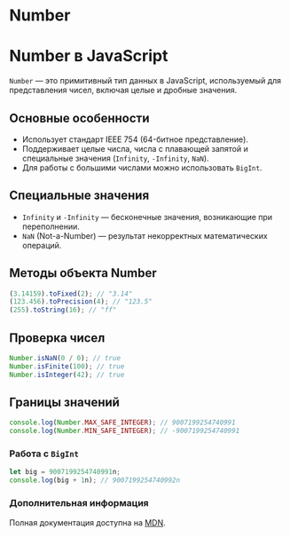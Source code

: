 # Number
# Number в JavaScript

`Number` — это примитивный тип данных в JavaScript, используемый для представления чисел, включая целые и дробные значения.

## Основные особенности
- Использует стандарт IEEE 754 (64-битное представление).
- Поддерживает целые числа, числа с плавающей запятой и специальные значения (`Infinity`, `-Infinity`, `NaN`).
- Для работы с большими числами можно использовать `BigInt`.

## Специальные значения
- `Infinity` и `-Infinity` — бесконечные значения, возникающие при переполнении.
- `NaN` (Not-a-Number) — результат некорректных математических операций.

## Методы объекта Number
```js
(3.14159).toFixed(2); // "3.14"
(123.456).toPrecision(4); // "123.5"
(255).toString(16); // "ff"
```

## Проверка чисел
```js
Number.isNaN(0 / 0); // true
Number.isFinite(100); // true
Number.isInteger(42); // true
```

## Границы значений
```js
console.log(Number.MAX_SAFE_INTEGER); // 9007199254740991
console.log(Number.MIN_SAFE_INTEGER); // -9007199254740991
```

### Работа с `BigInt`
```js
let big = 9007199254740991n;
console.log(big + 1n); // 9007199254740992n
```

### Дополнительная информация
Полная документация доступна на [MDN](https://developer.mozilla.org/en-US/docs/Web/JavaScript/Reference/Global_Objects/Number).

